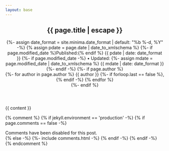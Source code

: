 ```yaml
---
layout: base
---
```

<article class="post h-entry" itemscope itemtype="http://schema.org/BlogPosting">

  <header class="post-header">
    <h1 class="post-title p-name" itemprop="name headline">{{ page.title | escape }}</h1>
    <div class="post-meta">
      {%- assign date_format = site.minima.date_format | default: "%b %-d, %Y" -%}
      {% assign pdate = page.date | date_to_xmlschema %}
      {%- if page.modified_date %}<span class="meta-label">Published:</span>{% endif %}
      <time class="dt-published" datetime="{{ pdate }}" itemprop="datePublished">
        {{ pdate | date: date_format }}
      </time>
      {%- if page.modified_date -%}
        <span class="bullet-divider">•</span>
        <span class="meta-label">Updated:</span>
        {%- assign mdate = page.modified_date | date_to_xmlschema %}
        <time class="dt-modified" datetime="{{ mdate }}" itemprop="dateModified">
          {{ mdate | date: date_format }}
        </time>
      {%- endif -%}
      {%- if page.author %}
      <div class="{% unless page.modified_date %}force-inline {% endunless %}post-authors">
        {%- for author in page.author %}
          <span itemprop="author" itemscope itemtype="http://schema.org/Person">
            <span class="p-author h-card" itemprop="name">{{ author }}</span></span>
          {%- if forloop.last == false %}, {% endif -%}
        {% endfor %}
      </div>
      {%- endif %}
    </div>
  </header>

  <div class="post-content e-content" itemprop="articleBody">
    {{ content }}
  </div>
  
{% comment %}
  {% if jekyll.environment == 'production' -%}
    {% if page.comments == false -%}
    <div class="comments-disabled-message">
      Comments have been disabled for this post.
    </div>
    {% else -%}
      {%- include comments.html -%}
    {% endif -%}
  {% endif -%}
{% endcomment %}

  <a class="u-url" href="{{ page.url | relative_url }}" hidden></a>
</article>